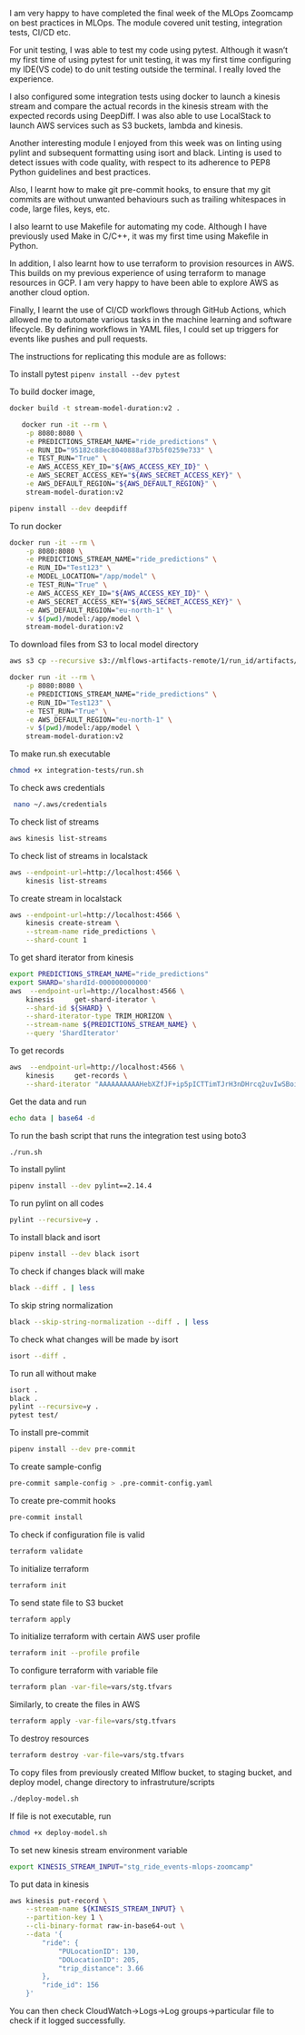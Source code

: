 I am very happy to have completed the final week of the MLOps Zoomcamp on best practices in MLOps. The module covered unit testing, integration tests, CI/CD etc.

For unit testing, I was able to test my code using pytest. Although it wasn’t my first time of using pytest for unit testing, it was my first time configuring my IDE(VS code) to do unit testing outside the terminal. I really loved the experience.

I also configured some integration tests using docker to launch a kinesis stream and compare the actual records in the kinesis stream with the expected records using DeepDiff. I was also able to use LocalStack to launch AWS services such as S3 buckets, lambda and kinesis.

Another interesting module I enjoyed from this week was on linting using pylint and subsequent formatting using isort and black. Linting is used to detect issues with code quality, with respect to its adherence to PEP8 Python guidelines and best practices.

Also, I learnt how to make git pre-commit hooks, to ensure that my git commits are without unwanted behaviours such as trailing whitespaces in code, large files, keys, etc. 

I also learnt to use Makefile for automating my code. Although I have previously used Make in C/C++, it was my first time using Makefile in Python. 

In addition, I also learnt how to use terraform to provision resources in AWS. This builds on my previous experience of using terraform to manage resources in GCP. I am very happy to have been able to explore AWS as another cloud option.

Finally, I learnt the use of  CI/CD workflows through GitHub Actions, which allowed me to automate various tasks in the machine learning and software lifecycle. By defining workflows in YAML files, I could set up triggers for events like pushes and pull requests.

The instructions for replicating this module are as follows:

To install pytest `pipenv install --dev pytest`

To build docker image,
```bash
docker build -t stream-model-duration:v2 .
```

```bash
   docker run -it --rm \
    -p 8080:8080 \
    -e PREDICTIONS_STREAM_NAME="ride_predictions" \
    -e RUN_ID="95182c88ec8040888af37b5f0259e733" \
    -e TEST_RUN="True" \
    -e AWS_ACCESS_KEY_ID="${AWS_ACCESS_KEY_ID}" \
    -e AWS_SECRET_ACCESS_KEY="${AWS_SECRET_ACCESS_KEY}" \
    -e AWS_DEFAULT_REGION="${AWS_DEFAULT_REGION}" \
    stream-model-duration:v2
```

```bash
pipenv install --dev deepdiff
```
To run docker
```bash
docker run -it --rm \
    -p 8080:8080 \
    -e PREDICTIONS_STREAM_NAME="ride_predictions" \
    -e RUN_ID="Test123" \
    -e MODEL_LOCATION="/app/model" \
    -e TEST_RUN="True" \
    -e AWS_ACCESS_KEY_ID="${AWS_ACCESS_KEY_ID}" \
    -e AWS_SECRET_ACCESS_KEY="${AWS_SECRET_ACCESS_KEY}" \
    -e AWS_DEFAULT_REGION="eu-north-1" \
    -v $(pwd)/model:/app/model \
    stream-model-duration:v2
```

To download files from S3 to local model directory
```bash
aws s3 cp --recursive s3://mlflows-artifacts-remote/1/run_id/artifacts/model/ model
```
```bash
docker run -it --rm \
    -p 8080:8080 \
    -e PREDICTIONS_STREAM_NAME="ride_predictions" \
    -e RUN_ID="Test123" \
    -e TEST_RUN="True" \
    -e AWS_DEFAULT_REGION="eu-north-1" \
    -v $(pwd)/model:/app/model \
    stream-model-duration:v2
```

To make run.sh executable
```bash
chmod +x integration-tests/run.sh
```

To check aws credentials
```bash
 nano ~/.aws/credentials
```

To check list of streams
```bash
aws kinesis list-streams
```
To check list of streams in localstack
```bash
aws --endpoint-url=http://localhost:4566 \
    kinesis list-streams
```

To create stream in localstack
```bash
aws --endpoint-url=http://localhost:4566 \
    kinesis create-stream \
    --stream-name ride_predictions \
    --shard-count 1
```

To get shard iterator from kinesis
```bash
export PREDICTIONS_STREAM_NAME="ride_predictions"
export SHARD='shardId-000000000000'
aws  --endpoint-url=http://localhost:4566 \
    kinesis     get-shard-iterator \
    --shard-id ${SHARD} \
    --shard-iterator-type TRIM_HORIZON \
    --stream-name ${PREDICTIONS_STREAM_NAME} \
    --query 'ShardIterator'
```

To get records
```bash
aws  --endpoint-url=http://localhost:4566 \
    kinesis     get-records \
    --shard-iterator "AAAAAAAAAAHebXZfJF+ip5pICTTimTJrH3nDHrcq2uvIwSBoiSV6mbmJGs7l7eHF6YjuDWcd83eV93YnlwBGhdDkNwFGVa6qibalZBwWhh3pPJUwlk/njd1c3tHhpXnBCLhkCLxFN0u6pi9xEGDdgNL16iOeGml6YvhxInhhEhJwgSi2kAG7XTqMZoDcl/4RUCzDRWGGmCwCSwzzbCJQJEV60vuGKVeV"
```

Get the data and run
```bash
echo data | base64 -d
```

To run the bash script that runs the integration test using boto3
```bash
./run.sh
```
To install pylint
```bash
pipenv install --dev pylint==2.14.4
```

To run pylint on all codes
```bash
pylint --recursive=y .
```

To install black and isort
```bash
pipenv install --dev black isort
```

To check if changes black will make
```bash
black --diff . | less
```

To skip string normalization
```bash
black --skip-string-normalization --diff . | less
```

To check what changes will be made by isort
```bash
isort --diff .
```

To run all without make
```bash
isort .
black .
pylint --recursive=y .
pytest test/
```

To install pre-commit
```bash
pipenv install --dev pre-commit
```

To create sample-config
```bash
pre-commit sample-config > .pre-commit-config.yaml
```

To create pre-commit hooks
```bash
pre-commit install
```

To check if configuration file is valid
```bash
terraform validate
```
To initialize terraform
```bash
terraform init
```
To send state file to S3 bucket
```bash
terraform apply
```

To initialize terraform with certain AWS user profile
```bash
terraform init --profile profile
```

To configure terraform with variable file
```bash
terraform plan -var-file=vars/stg.tfvars
```
Similarly, to create the files in AWS
```bash
terraform apply -var-file=vars/stg.tfvars
```

To destroy resources
```bash
terraform destroy -var-file=vars/stg.tfvars
```

To copy files from previously created Mlflow bucket, to staging bucket, and deploy model, change directory to infrastruture/scripts
```bash
./deploy-model.sh
```
If file is not executable, run
```bash
chmod +x deploy-model.sh
```
To set new kinesis stream environment variable
```bash
export KINESIS_STREAM_INPUT="stg_ride_events-mlops-zoomcamp"
```
To put data in kinesis
```bash
aws kinesis put-record \
    --stream-name ${KINESIS_STREAM_INPUT} \
    --partition-key 1 \
    --cli-binary-format raw-in-base64-out \
    --data '{
        "ride": {
            "PULocationID": 130,
            "DOLocationID": 205,
            "trip_distance": 3.66
        }, 
        "ride_id": 156
    }'
```

You can then check CloudWatch->Logs->Log groups->particular file to check if it logged successfully.